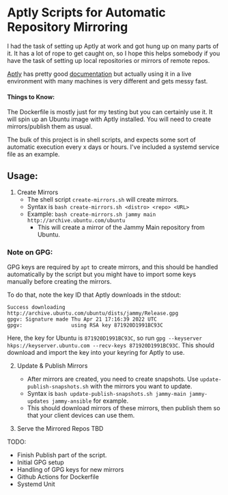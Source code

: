 # Aptly Scripts for Automatic Repository Mirroring

I had the task of setting up Aptly at work and got hung up on many parts of it. It has a lot of rope to get caught on, so I hope this helps somebody if you have the task of setting up local repositories or mirrors of remote repos.

[Aptly](https://www.aptly.info/) has pretty good [documentation](https://www.aptly.info/doc/overview/) but actually using it in a live environment with many machines is very different and gets messy fast.

#### Things to Know:

The Dockerfile is mostly just for my testing but you can certainly use it. It will spin up an Ubuntu image with Aptly installed. You will need to create mirrors/publish them as usual.

The bulk of this project is in shell scripts, and expects some sort of automatic execution every x days or hours. I've included a systemd service file as an example.

## Usage:

1. Create Mirrors
    - The shell script `create-mirrors.sh` will create mirrors. 
    - Syntax is `bash create-mirrors.sh <distro> <repo> <URL>`
    - Example: `bash create-mirrors.sh jammy main http://archive.ubuntu.com/ubuntu`
        - This will create a mirror of the Jammy Main repository from Ubuntu.

### Note on GPG: 
GPG keys are required by `apt` to create mirrors, and this should be handled automatically by the script but you might have to import some keys manually before creating the mirrors.

To do that, note the key ID that Aptly downloads in the stdout:

```
Success downloading http://archive.ubuntu.com/ubuntu/dists/jammy/Release.gpg
gpgv: Signature made Thu Apr 21 17:16:39 2022 UTC
gpgv:                using RSA key 871920D1991BC93C
```

Here, the key for Ubuntu is `871920D1991BC93C`, so run `gpg --keyserver hkps://keyserver.ubuntu.com --recv-keys 871920D1991BC93C`. This should download and import the key into your keyring for Aptly to use.

2. Update & Publish Mirrors
    - After mirrors are created, you need to create snapshots. Use `update-publish-snapshots.sh` with the mirrors you want to update.
    - Syntax is `bash update-publish-snapshots.sh jammy-main jammy-updates jammy-ansible` for example. 
    - This should download mirrors of these mirrors, then publish them so that your client devices can use them.



3. Serve the Mirrored Repos
TBD


TODO: 
- Finish Publish part of the script.
- Initial GPG setup
- Handling of GPG keys for new mirrors
- Github Actions for Dockerfile
- Systemd Unit
